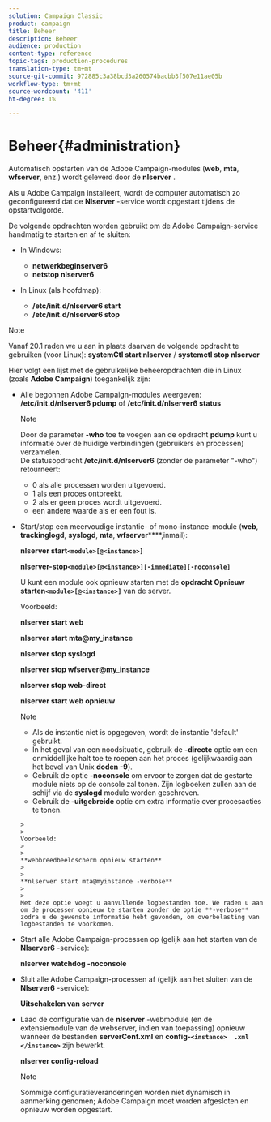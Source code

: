 ```yaml
---
solution: Campaign Classic
product: campaign
title: Beheer
description: Beheer
audience: production
content-type: reference
topic-tags: production-procedures
translation-type: tm+mt
source-git-commit: 972885c3a38bcd3a260574bacbb3f507e11ae05b
workflow-type: tm+mt
source-wordcount: '411'
ht-degree: 1%

---
```



# Beheer{#administration}

Automatisch opstarten van de Adobe Campaign-modules (**web**, **mta**, **wfserver**, enz.) wordt geleverd door de **nlserver** .

Als u Adobe Campaign installeert, wordt de computer automatisch zo geconfigureerd dat de **Nlserver** -service wordt opgestart tijdens de opstartvolgorde.

De volgende opdrachten worden gebruikt om de Adobe Campaign-service handmatig te starten en af te sluiten:

* In Windows:

   * **netwerkbeginserver6**
   * **netstop nlserver6**

* In Linux (als hoofdmap):

   * **/etc/init.d/nlserver6 start**
   * **/etc/init.d/nlserver6 stop**

>[!NOTE]
>
>Vanaf 20.1 raden we u aan in plaats daarvan de volgende opdracht te gebruiken (voor Linux): **systemCtl start nlserver** / **systemctl stop nlserver**

Hier volgt een lijst met de gebruikelijke beheeropdrachten die in Linux (zoals **Adobe Campaign**) toegankelijk zijn:

* Alle begonnen Adobe Campaign-modules weergeven: **/etc/init.d/nlserver6 pdump** of **/etc/init.d/nlserver6 status**

   >[!NOTE]
   >
   >Door de parameter **-who** toe te voegen aan de opdracht **pdump** kunt u informatie over de huidige verbindingen (gebruikers en processen) verzamelen.\
   >De statusopdracht **/etc/init.d/nlserver6** (zonder de parameter &quot;-who&quot;) retourneert:
   >
   >    * 0 als alle processen worden uitgevoerd.
   >    * 1 als een proces ontbreekt.
   >    * 2 als er geen proces wordt uitgevoerd.
   >    * een andere waarde als er een fout is.


* Start/stop een meervoudige instantie- of mono-instance-module (**web**, **trackinglogd**, **syslogd**, **mta**, **wfserver******,inmail):

   **nlserver start`<module>[@<instance>]`**

   **nlserver-stop`<module>[@<instance>][-immediate][-noconsole]`**

   U kunt een module ook opnieuw starten met de **opdracht Opnieuw starten`<module>[@<instance>]`** van de server.

   Voorbeeld:

   **nlserver start web**

   **nlserver start mta@my_instance**

   **nlserver stop syslogd**

   **nlserver stop wfserver@my_instance**

   **nlserver stop web-direct**

   **nlserver start web opnieuw**

   >[!NOTE]
   > 
   >    * Als de instantie niet is opgegeven, wordt de instantie &#39;default&#39; gebruikt.
   >    * In het geval van een noodsituatie, gebruik de **-directe** optie om een onmiddellijke halt toe te roepen aan het proces (gelijkwaardig aan het bevel van Unix **doden -9**).
   >    * Gebruik de optie **-noconsole** om ervoor te zorgen dat de gestarte module niets op de console zal tonen. Zijn logboeken zullen aan de schijf via de **syslogd** module worden geschreven.
   >    * Gebruik de **-uitgebreide** optie om extra informatie over procesacties te tonen.

      >    
      >      
      Voorbeeld:
      >    
      >      
      **webbreedbeeldscherm opnieuw starten**
      >    
      >      
      **nlserver start mta@myinstance -verbose**
      >    
      >      
      Met deze optie voegt u aanvullende logbestanden toe. We raden u aan om de processen opnieuw te starten zonder de optie **-verbose** zodra u de gewenste informatie hebt gevonden, om overbelasting van logbestanden te voorkomen.


* Start alle Adobe Campaign-processen op (gelijk aan het starten van de **Nlserver6** -service):

   **nlserver watchdog -noconsole**

* Sluit alle Adobe Campaign-processen af (gelijk aan het sluiten van de **Nlserver6** -service):

   **Uitschakelen van server**

* Laad de configuratie van de **nlserver** -webmodule (en de extensiemodule van de webserver, indien van toepassing) opnieuw wanneer de bestanden **serverConf.xml** en **config-`<instance>  .xml </instance>`** zijn bewerkt.

   **nlserver config-reload**

   >[!NOTE]
   >
   >Sommige configuratieveranderingen worden niet dynamisch in aanmerking genomen; Adobe Campaign moet worden afgesloten en opnieuw worden opgestart.

